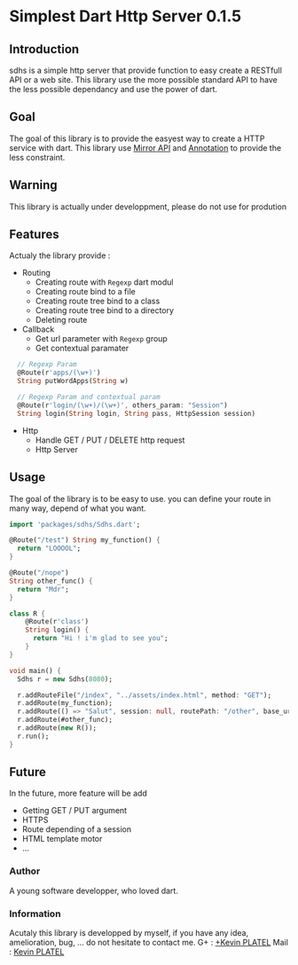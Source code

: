 # Simplest Dart Http Server 0.1.5
## Introduction
sdhs is a simple http server that provide function to easy create a RESTfull API or a web site.
This library use the more possible standard API to have the less possible dependancy and use the power of dart.

## Goal
The goal of this library is to provide the easyest way to create a HTTP service with dart.
This library use [Mirror API](https://api.dartlang.org/apidocs/channels/stable/#dart-mirrors.Mirror) and [Annotation](https://api.dartlang.org/apidocs/channels/stable/#analyzer/analyzer.Annotation) to provide the less constraint.

## Warning
This library is actually under developpment, please do not use for prodution

## Features

Actualy the library provide :
  * Routing
    * Creating route with `Regexp` dart modul
    * Creating route bind to a file
    * Creating route tree bind to a class
    * Creating route tree bind to a directory
    * Deleting route
  * Callback
    * Get url parameter with `Regexp` group
    * Get contextual paramater
```dart
  // Regexp Param
  @Route(r'apps/(\w+)')
  String putWordApps(String w)

  // Regexp Param and contextual param
  @Route(r'login/(\w+)/(\w+)', others_param: "Session")
  String login(String login, String pass, HttpSession session) 
```
  * Http
    * Handle GET / PUT / DELETE http request
    * Http Server
    
## Usage
The goal of the library is to be easy to use. you can define your route in many way, depend of what you want.
```dart
import 'packages/sdhs/Sdhs.dart';

@Route("/test") String my_function() {
  return "LOOOOL";
}

@Route("/nope")
String other_func() {
  return "Mdr";
}

class R {
    @Route(r'class')
    String login() {
      return "Hi ! i'm glad to see you";
    }
}

void main() {
  Sdhs r = new Sdhs(8080);

  r.addRouteFile("/index", "../assets/index.html", method: "GET");
  r.addRoute(my_function);
  r.addRoute(() => "Salut", session: null, routePath: "/other", base_url: "", method : "GET");
  r.addRoute(#other_func);
  r.addRoute(new R());
  r.run();
}

```
  
## Future
In the future, more feature will be add
  * Getting GET / PUT argument
  * HTTPS
  * Route depending of a session
  * HTML template motor
  * ...

### Author

A young software developper, who loved dart.
  
### Information
Acutaly this library is developped by myself, if you have any idea, amelioration, bug, ... do not hesitate to contact me.
G+ : [+Kevin PLATEL](https://plus.google.com/+KévinPlatel)
Mail : [Kevin PLATEL](platel.kevin@gmail.com)
